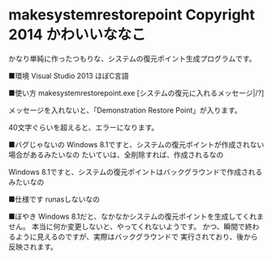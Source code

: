 makesystemrestorepoint
Copyright 2014 かわいいななこ
========

かなり単純に作ったつもりな、システムの復元ポイント生成プログラムです。

■環境
Visual Studio 2013 ほぼC言語

■使い方
makesystemrestorepoint.exe [システムの復元に入れるメッセージ|/?]

メッセージを入れないと、「Demonstration Restore Point」が入ります。

40文字ぐらいを超えると、エラーになります。

■バグじゃないの
Windows 8.1ですと、システムの復元ポイントが作成されない場合があるみたいなの
たいていは、全削除すれば、作成されるなの

Windows 8.1ですと、システムの復元ポイントはバックグラウンドで作成されるみたいなの

■仕様です
runasしないなの

■ぼやき
Windows 8.1だと、なかなかシステムの復元ポイントを生成してくれません。
本当に何か変更しないと、やってくれないようです。
かつ、瞬間で終わるように見えるのですが、実際はバックグラウンドで
実行されており、後から反映されます。
